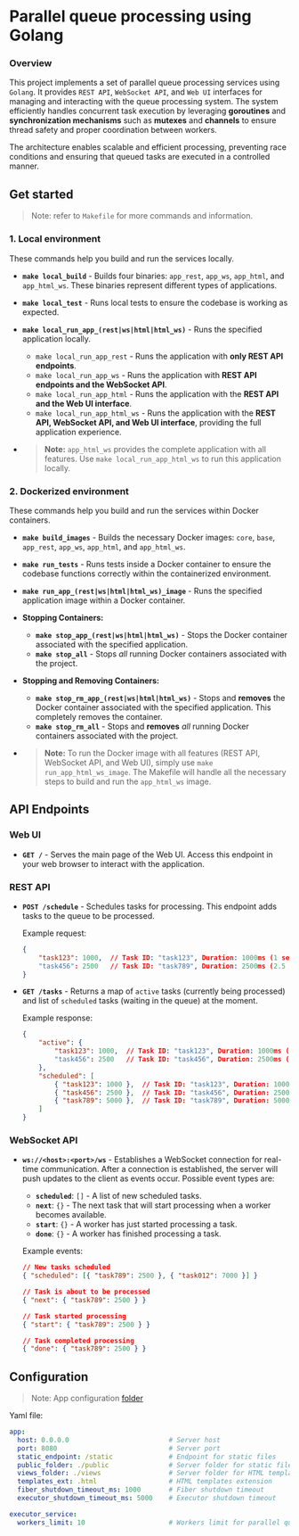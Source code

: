# Parallel queue processing using Golang
### Overview
This project implements a set of parallel queue processing services using ```Golang```.
It provides ```REST API```, ```WebSocket API```, and ```Web UI``` interfaces for managing
and interacting with the queue processing system.
The system efficiently handles concurrent task execution by leveraging **goroutines** and **synchronization mechanisms** such as **mutexes** and **channels**
to ensure thread safety and proper coordination between workers.

The architecture enables scalable and efficient processing,
preventing race conditions and ensuring that queued tasks are executed in a controlled manner.

## Get started

> Note: refer to `Makefile` for more commands and information.

### 1. Local environment

These commands help you build and run the services locally.

* **`make local_build`** - Builds four binaries: `app_rest`, `app_ws`, `app_html`, and `app_html_ws`. These binaries represent different types of applications.

* **`make local_test`** - Runs local tests to ensure the codebase is working as expected.

* **`make local_run_app_(rest|ws|html|html_ws)`** - Runs the specified application locally.
    * `make local_run_app_rest` - Runs the application with **only REST API endpoints**.
    * `make local_run_app_ws` - Runs the application with **REST API endpoints and the WebSocket API**.
    * `make local_run_app_html` - Runs the application with the **REST API and the Web UI interface**.
    * `make local_run_app_html_ws` - Runs the application with the **REST API, WebSocket API, and Web UI interface**, providing the full application experience.

* > **Note:** `app_html_ws` provides the complete application with all features.  Use `make local_run_app_html_ws` to run this application locally.

### 2. Dockerized environment

These commands help you build and run the services within Docker containers.

* **`make build_images`** - Builds the necessary Docker images: `core`, `base`, `app_rest`, `app_ws`, `app_html`, and `app_html_ws`.

* **`make run_tests`** - Runs tests inside a Docker container to ensure the codebase functions correctly within the containerized environment.

* **`make run_app_(rest|ws|html|html_ws)_image`** - Runs the specified application image within a Docker container.

* **Stopping Containers:**
    * **`make stop_app_(rest|ws|html|html_ws)`** - Stops the Docker container associated with the specified application.
    *   **`make stop_all`** - Stops *all* running Docker containers associated with the project.

* **Stopping and Removing Containers:**
    * **`make stop_rm_app_(rest|ws|html|html_ws)`** - Stops and **removes** the Docker container associated with the specified application. This completely removes the container.
    *   **`make stop_rm_all`** - Stops and **removes** *all* running Docker containers associated with the project.

* > **Note:** To run the Docker image with all features (REST API, WebSocket API, and Web UI),
simply use `make run_app_html_ws_image`.
The Makefile will handle all the necessary steps to build and run the `app_html_ws` image.

## API Endpoints
### Web UI
* **`GET /`** - Serves the main page of the Web UI.
Access this endpoint in your web browser to interact with the application.

### REST API
* **`POST /schedule`** - Schedules tasks for processing.
This endpoint adds tasks to the queue to be processed.
    
    Example request:
    ```json
    {
        "task123": 1000,  // Task ID: "task123", Duration: 1000ms (1 second)
        "task456": 2500   // Task ID: "task789", Duration: 2500ms (2.5 seconds)
    }
    ```
* **`GET /tasks`** - Returns a map of `active` tasks (currently being processed) and list of `scheduled` tasks (waiting in the queue) at the moment.

    Example response:
    ```json
    {
        "active": {
            "task123": 1000,  // Task ID: "task123", Duration: 1000ms (1 second)
            "task456": 2500   // Task ID: "task456", Duration: 2500ms (2.5 seconds)
        },
        "scheduled": [
            { "task123": 1000 },  // Task ID: "task123", Duration: 1000ms (1 second)
            { "task456": 2500 },  // Task ID: "task456", Duration: 2500ms (2.5 seconds)
            { "task789": 5000 },  // Task ID: "task789", Duration: 5000ms (5 seconds)
        ]
    }
    ```

### WebSocket API
* **`ws://<host>:<port>/ws`** - Establishes a WebSocket connection for real-time communication.
After a connection is established, the server will push updates to the client as events occur.
Possible event types are:
    * **`scheduled`**: `[]` - A list of new scheduled tasks.
    * **`next`**: `{}` - The next task that will start processing when a worker becomes available.
    * **`start`**: `{}` - A worker has just started processing a task.
    * **`done`**: `{}` - A worker has finished processing a task.

    Example events:
    ```json
    // New tasks scheduled
    { "scheduled": [{ "task789": 2500 }, { "task012": 7000 }] }

    // Task is about to be processed
    { "next": { "task789": 2500 } }

    // Task started processing
    { "start": { "task789": 2500 } }

    // Task completed processing
    { "done": { "task789": 2500 } }
    ```

## Configuration
> Note: App configuration [folder](https://github.com/kalalannn/go-parallel_queue_exec/tree/main/config)

Yaml file:
```yaml
app:
  host: 0.0.0.0                         # Server host
  port: 8080                            # Server port
  static_endpoint: /static              # Endpoint for static files
  public_folder: ./public               # Server folder for static files
  views_folder: ./views                 # Server folder for HTML templates
  templates_ext: .html                  # HTML templates extension
  fiber_shutdown_timeout_ms: 1000       # Fiber shutdown timeout
  executor_shutdown_timeout_ms: 5000    # Executor shutdown timeout

executor_service:
  workers_limit: 10                     # Workers limit for parallel queue processing
```
